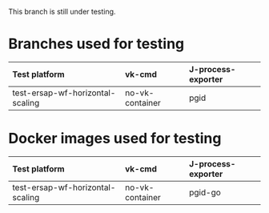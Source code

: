 This branch is still under testing.

# Branches used for testing

| Test platform                    | vk-cmd          | J-process-exporter |
| :------------------------------- | :-------------- | :----------------- |
| test-ersap-wf-horizontal-scaling | no-vk-container | pgid               |




# Docker images used for testing
| Test platform                    | vk-cmd          | J-process-exporter |
| :------------------------------- | :-------------- | :----------------- |
| test-ersap-wf-horizontal-scaling | no-vk-container | pgid-go            |
